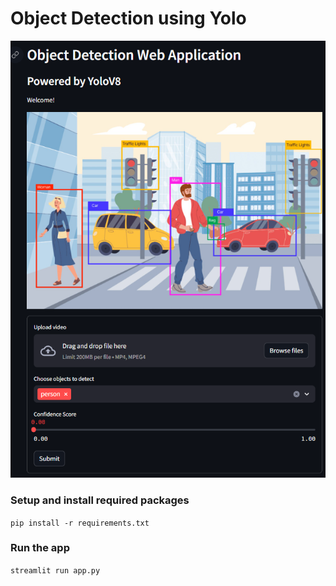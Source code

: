 # Object Detection using Yolo

![Image alt text](App.png)

### Setup and install required packages
```pip install -r requirements.txt```

### Run the app
```streamlit run app.py```

